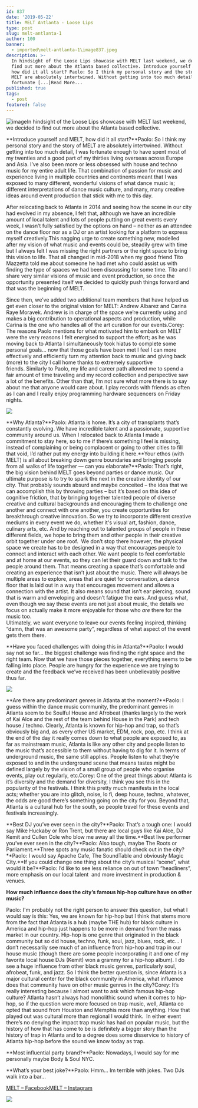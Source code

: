 ```yaml
---
id: 837
date: '2019-05-22'
title: MELT Antlanta - Loose Lips
type: post
slug: melt-antlanta-1
author: 100
banner:
  - imported\melt-antlanta-1\image837.jpeg
description: >-
  In hindsight of the Loose Lips showcase with MELT last weekend, we decided to
  find out more about the Atlanta based collective. Introduce yourself and MELT,
  how did it all start? Paolo: So I think my personal story and the story of
  MELT are absolutely intertwined. Without getting into too much detail, I was
  fortunate [...]Read More...
published: true
tags:
  - post
featured: false
---
```

![image](../imported\melt-antlanta-1\image837.jpeg)In hindsight of the Loose Lips showcase with MELT last weekend, we decided to find out more about the Atlanta based collective.

**Introduce yourself and MELT, how did it all start?**Paolo: So I think my personal story and the story of MELT are absolutely intertwined. Without getting into too much detail, I was fortunate enough to have spent most of my twenties and a good part of my thirties living overseas across Europe and Asia. I’ve also been more or less obsessed with house and techno music for my entire adult life. That combination of passion for music and experience living in multiple countries and continents meant that I was exposed to many different, wonderful visions of what dance music is; different interpretations of dance music culture, and many, many creative ideas around event production that stick with me to this day.  
  
After relocating back to Atlanta in 2014 and seeing how the scene in our city had evolved in my absence, I felt that, although we have an incredible amount of local talent and lots of people putting on great events every week, I wasn’t fully satisfied by the options on hand – neither as an attendee on the dance floor nor as a DJ or an artist looking for a platform to express myself creatively.This nagging urge to create something new, modelled after my vision of what music and events could be, steadily grew with time but I always felt I was missing the right partners or the right space to bring this vision to life. That all changed in mid-2018 when my good friend Tito Mazzetta told me about someone he had met who could assist us with finding the type of spaces we had been discussing for some time. Tito and I share very similar visions of music and event production, so once the opportunity presented itself we decided to quickly push things forward and that was the beginning of MELT.  
  
Since then, we’ve added two additional team members that have helped us get even closer to the original vision for MELT: Andrew Albarez and Carina Raye Moravek. Andrew is in charge of the space we’re currently using and makes a big contribution to operational aspects and production, while Carina is the one who handles all of the art curation for our events.Corey: The reasons Paolo mentions for what motivated him to embark on MELT were the very reasons I felt energised to support the effort; as he was moving back to Atlanta I simultaneously took hiatus to complete some personal goals… now that those goals have been met I feel I can more effectively and efficiently turn my attention back to music and giving back (more) to the city I call home thanks to extremely supportive friends. Similarly to Paolo, my life and career path allowed me to spend a fair amount of time traveling and my record collection and perspective saw a lot of the benefits. Other than that, I’m not sure what more there is to say about me that anyone would care about. I play records with friends as often as I can and I really enjoy programming hardware sequencers on Friday nights.

![](/wp-content/uploads/live/img/wysiwyg/5ce2a71e6dc14.jpg)  

**Why Atlanta?**Paolo: Atlanta is home. It’s a city of transplants that’s constantly evolving. We have incredible talent and a passionate, supportive community around us. When I relocated back to Atlanta I made a commitment to stay here, so to me if there’s something I feel is missing, instead of complaining or being complacent or going to other cities to fill that void, I’d rather put my energy into building it here.**Your ethos (with MELT) is all about breaking down genre boundaries and bringing people from all walks of life together — can you elaborate?**Paolo: That’s right, the big vision behind MELT goes beyond parties or dance music. Our ultimate purpose is to try to spark the next  in the creative identity of our city. That probably sounds absurd and maybe conceited – the idea that we can accomplish this by throwing parties – but it’s based on this idea of cognitive friction, that by bringing together talented people of diverse creative and cultural backgrounds and encouraging them to challenge one another and connect with one another, you create opportunities for breakthrough creative innovation. So we try to incorporate different creative mediums in every event we do, whether it's visual art, fashion, dance, culinary arts, etc. And by reaching out to talented groups of people in these different fields, we hope to bring them and other people in their creative orbit together under one roof.  We don’t stop there however, the physical space we create has to be designed in a way that encourages people to connect and interact with each other. We want people to feel comfortable and at home at our events, so they can let their guard down and talk to the people around them. That means creating a space that’s comfortable and creating an experience that isn’t just about the music. There will always be multiple areas to explore, areas that are quiet for conversation, a dance floor that is laid out in a way that encourages movement and allows a connection with the artist. It also means sound that isn’t ear piercing, sound that is warm and enveloping and doesn’t fatigue the ears. And guess what, even though we say these events are not just about music, the details we focus on actually make it more enjoyable for those who _are_ there for the music too.   
Ultimately, we want everyone to leave our events feeling inspired, thinking “damn, that was an awesome party”, regardless of what aspect of the event gets them there.

**Have you faced challenges with doing this in Atlanta?**Paolo: I would say not so far… the biggest challenge was finding the right space and the right team. Now that we have those pieces together, everything seems to be falling into place. People are hungry for the experience we are trying to create and the feedback we’ve received has been unbelievably positive thus far.  

![](/wp-content/uploads/live/img/wysiwyg/5ce2a75e7c197.jpg)

**Are there any predominant genres in Atlanta at the moment?**Paolo: I guess within the dance music community, the predominant genres in Atlanta seem to be Soulful House and Afrobeat (thanks largely to the work of Kai Alce and the rest of the team behind House in the Park) and tech house / techno. Clearly, Atlanta is known for hip-hop and trap, so that’s obviously big and, as every other US market, EDM, rock, pop, etc. I think at the end of the day it really comes down to what people are exposed to, as far as mainstream music, Atlanta is like any other city and people listen to the music that’s accessible to them without having to dig for it. In terms of underground music, the same still applies. People listen to what they’re exposed to and in the underground scene that means tastes might be defined largely by the vision of a small group of people who organise events, play out regularly, etc.Corey: One of the great things about Atlanta is it’s diversity and the demand for diversity, I think you see this in the popularity of the festivals. I think this pretty much manifests in the local acts; whether you are into glitch, noise, lo fi, deep house, techno, whatever, the odds are good there’s something going on the city for you. Beyond that, Atlanta is a cultural hub for the south, so people travel for these events and festivals increasingly.

**Best DJ you’ve ever seen in the city?**Paolo: That’s a tough one: I would say Mike Huckaby or Ron Trent, but there are local guys like Kai Alce, DJ Kemit and Cullen Cole who blow me away all the time.**Best live performer you’ve ever seen in the city?**Paolo: Also tough, maybe The Roots or Parliament.**Three spots any music fanatic should check out in the city?**Paolo: I would say Apache Cafe, The SoundTable and obviously Magic City.**If you could change one thing about the city’s musical “scene”, what would it be?**Paolo: I’d like to see less reliance on out of town “headliners”, more emphasis on our local talent  and more investment in production & venues.

**How much influence does the city’s famous hip-hop culture have on other music?**  
  
Paolo: I'm probably not the right person to answer this question, but what I would say is this: Yes, we are known for hip-hop but I think that stems more from the fact that Atlanta is a hub (maybe THE hub) for black culture in America and hip-hop just happens to be more in demand from the mass market in our country. Hip-hop is one genre that originated in the black community but so did house, techno, funk, soul, jazz, blues, rock, etc… I don’t necessarily see much of an influence from hip-hop and trap in our house music (though there are some people incorporating it and one of my favorite local house DJs (Kemit) won a grammy for a hip-hop album). I do see a huge influence from other black music genres, particularly soul, afrobeat, funk, and jazz. So I think the better question is, since Atlanta is a major cultural center for the black community in America, what influence does that community have on other music genres in the city?Corey: It’s really interesting because I almost want to ask which famous hip-hop culture? Atlanta hasn’t always had monolithic sound when it comes to hip-hop, so if the question were more focused on trap music, well, Atlanta co opted that sound from Houston and Memphis more than anything. How that played out was cultural more than regional I would think.  In either event there’s no denying the impact trap music has had on popular music, but the history of how that has come to be is definitely a bigger story than the history of trap in Atlanta and to a degree does some disservice to history of Atlanta hip-hop before the sound we know today as trap.

**Most influential party brand?**Paolo: Nowadays, I would say for me personally maybe Body & Soul NYC.

**What’s your best joke?**Paolo: Hmm… Im terrible with jokes. Two DJs walk into a bar…

[MELT – Facebook](https://m.facebook.com/meltcultureatl/?ref=bookmarks)[MELT – Instagram](https://instagram.com/melt_atlanta?igshid=dhsdl41hutau&fbclid=IwAR2iej55gGM2JoqpLTCMi3oAid6ANFc6EDsb43gcS2BerzpvarpGqXeLMJE)

![](/wp-content/uploads/live/img/wysiwyg/5ce2a79273f38.jpg)